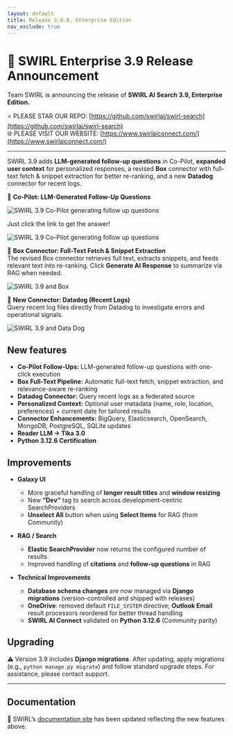 ```yaml
---
layout: default
title: Release 3.9.0, Enterprise Edition
nav_exclude: true
---
```


# 🚀 SWIRL Enterprise 3.9 Release Announcement

Team SWIRL is announcing the release of **SWIRL AI Search 3.9, Enterprise Edition.**
  
⭐ PLEASE STAR OUR REPO: [https://github.com/swirlai/swirl-search](https://github.com/swirlai/swirl-search)  
🌐 PLEASE VISIT OUR WEBSITE: [https://www.swirlaiconnect.com/](https://www.swirlaiconnect.com/)  

---

SWIRL 3.9 adds **LLM-generated follow-up questions** in Co-Pilot, **expanded user context** for personalized responses, a revised **Box** connector with full-text fetch & snippet extraction for better re-ranking, and a new **Datadog** connector for recent logs. 

🔹 **Co-Pilot: LLM-Generated Follow-Up Questions**  

![SWIRL 3.9 Co-Pilot generating follow up questions](https://media.licdn.com/dms/image/v2/D4E12AQFugJ8VtQssBw/article-inline_image-shrink_1500_2232/article-inline_image-shrink_1500_2232/0/1731724279189?e=1761782400&v=beta&t=3wV-dNgW-hcM1H1Ts1Lwx-p16FwFGx5LDitUag50ycY)

Just click the link to get the answer!

![SWIRL 3.9 Co-Pilot generating follow up questions](https://media.licdn.com/dms/image/v2/D4E12AQEp6Pr7mqrReA/article-inline_image-shrink_1500_2232/article-inline_image-shrink_1500_2232/0/1731724393627?e=1761782400&v=beta&t=ZvR8Dw061r-URMNifQ5z1Tq_GbsrORSg9Fo3ZaFtbks)

🔹 **Box Connector: Full-Text Fetch & Snippet Extraction**  
The revised Box connector retrieves full text, extracts snippets, and feeds relevant text into re-ranking. Click **Generate AI Response** to summarize via RAG when needed.

![SWIRL 3.9 and Box](https://media.licdn.com/dms/image/v2/D4E12AQFR2o9oKLboKw/article-inline_image-shrink_1000_1488/article-inline_image-shrink_1000_1488/0/1731724440666?e=1761782400&v=beta&t=tKsIITxyBXWuLU42rt6CxdqNdJVCPqvWduz3DTyDgCM)

🔹 **New Connector: Datadog (Recent Logs)**  
Query recent log files directly from Datadog to investigate errors and operational signals.

![SWIRL 3.9 and Data Dog](https://media.licdn.com/dms/image/v2/D4E12AQGZ0Ae3r2oUSQ/article-inline_image-shrink_1500_2232/article-inline_image-shrink_1500_2232/0/1731724716643?e=1761782400&v=beta&t=KByNhCvvzZLwahwGSrh1I0nVPGxT1BGE8bQ4-0NJtMY)

## New features

- **Co-Pilot Follow-Ups:** LLM-generated follow-up questions with one-click execution  
- **Box Full-Text Pipeline:** Automatic full-text fetch, snippet extraction, and relevance-aware re-ranking  
- **Datadog Connector:** Query recent logs as a federated source  
- **Personalized Context:** Optional user metadata (name, role, location, preferences) + current date for tailored results  
- **Connector Enhancements:** BigQuery, Elasticsearch, OpenSearch, MongoDB, PostgreSQL, SQLite updates  
- **Reader LLM → Tika 3.0**  
- **Python 3.12.6 Certification**

## Improvements

- **Galaxy UI**  
  - More graceful handling of **longer result titles** and **window resizing**  
  - New **“Dev”** tag to search across development-centric SearchProviders  
  - **Unselect All** button when using **Select Items** for RAG (from Community)

- **RAG / Search**  
  - **Elastic SearchProvider** now returns the configured number of results  
  - Improved handling of **citations** and **follow-up questions** in RAG

- **Technical Improvements**  
  - **Database schema changes** are now managed via **Django migrations** (version-controlled and shipped with releases)  
  - **OneDrive**: removed default `FILE_SYSTEM` directive; **Outlook Email** result processors reordered for better thread handling  
  - **SWIRL AI Connect** validated on **Python 3.12.6** (Community parity)

## Upgrading

⚠️ Version 3.9 includes **Django migrations**. After updating, apply migrations (e.g., `python manage.py migrate`) and follow standard upgrade steps. For assistance, please contact support.

---

## Documentation

📘 SWIRL’s [documentation site](../index) has been updated reflecting the new features above.
